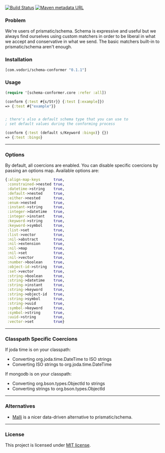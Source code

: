 [![Build Status](https://travis-ci.com/vodori/schema-conformer.svg?branch=master)](https://travis-ci.com/vodori/schema-conformer) [![Maven metadata URL](https://img.shields.io/maven-metadata/v/http/central.maven.org/maven2/com/vodori/schema-conformer/maven-metadata.xml.svg)](https://mvnrepository.com/artifact/com.vodori/schema-conformer)


### Problem

We're users of prismatic/schema. Schema is expressive and useful but we always 
find ourselves using custom matchers in order to be liberal in what we accept 
and conservative in what we send. The basic matchers built-in to prismatic/schema 
aren't enough.

### Installation 

```clojure
[com.vodori/schema-conformer "0.1.1"]
```

### Usage

```clojure
(require '[schema-conformer.core :refer :all])

(conform {:test #{s/Str}} {:test [:example]})
=> {:test #{"example"}}


; there's also a default schema type that you can use to 
; set default values during the conforming process

(conform {:test (default s/Keyword :bingo)} {})
=> {:test :bingo}

```

---

### Options

By default, all coercions are enabled. You can disable specific coercions 
by passing an options map. Available options are:

```clojure
{:align-map-keys      true,
 :constrained->nested true,
 :datetime->string    true,
 :default->nested     true,
 :either->nested      true,
 :enum->nested        true,
 :instant->string     true,
 :integer->datetime   true,
 :integer->instant    true,
 :keyword->string     true,
 :keyword->symbol     true,
 :list->set           true,
 :list->vector        true,
 :nil->abstract       true,
 :nil->extension      true,
 :nil->map            true,
 :nil->set            true,
 :nil->vector         true,
 :number->boolean     true,
 :object-id->string   true,
 :set->vector         true,
 :string->boolean     true,
 :string->datetime    true,
 :string->instant     true,
 :string->keyword     true,
 :string->object-id   true,
 :string->symbol      true,
 :string->uuid        true,
 :symbol->keyword     true,
 :symbol->string      true,
 :uuid->string        true,
 :vector->set         true}
```

___

### Classpath Specific Coercions

If joda time is on your classpath:

- Converting org.joda.time.DateTime to ISO strings
- Converting ISO strings to org.joda.time.DateTime

If mongodb is on your classpath:

- Converting org.bson.types.ObjectId to strings
- Converting strings to org.bson.types.ObjectId

___

### Alternatives

- [Malli](https://github.com/metosin/malli) is a nicer data-driven alternative to prismatic/schema.

___

### License
This project is licensed under [MIT license](http://opensource.org/licenses/MIT).

